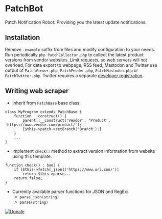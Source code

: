 # PatchBot
Patch Notification Robot: Providing you the latest update notifications.

## Installation
Remove ```.example``` suffix from files and modify configuration to your needs.
Run periodically ```php PatchCollector.php``` to collect the latest product versions from vendor websites. Limit requests, so web servers will not overload.
For data export to webpage, RSS feed, Mastodon and Twitter use output of ```PatchViewer.php```, ```PatchFeeder.php```, ```PatchMastodon.php``` or ```PatchTwitter.php```. Twitter requires a separate [developer registration](https://developer.twitter.com/).

## Writing web scraper
* Inherit from ```PatchBase``` base class:
```
class MyProgram extends PatchBase {
	function __construct() {
		parent::__construct('Vendor', 'Product', 'https://www.vendor.com/product/');
		[$this->patch->setBranch('Branch');]
	}
	...
}
```
* Implement ```check()``` method to extract version information from website using this template:
```
function check() : bool {
	if ($this->fetch[_json]('https://www.url.com/'))
		return $this->parse...
	return false;
}
```
* Currently available parser functions for JSON and RegEx:
  * ```parse_json(string)```
  * ```parse(string)```

[![Donate](https://www.paypalobjects.com/en_US/i/btn/btn_donate_LG.gif)](https://www.paypal.com/cgi-bin/webscr?cmd=_s-xclick&hosted_button_id=WYQZCVJPVSS5L&source=url)
